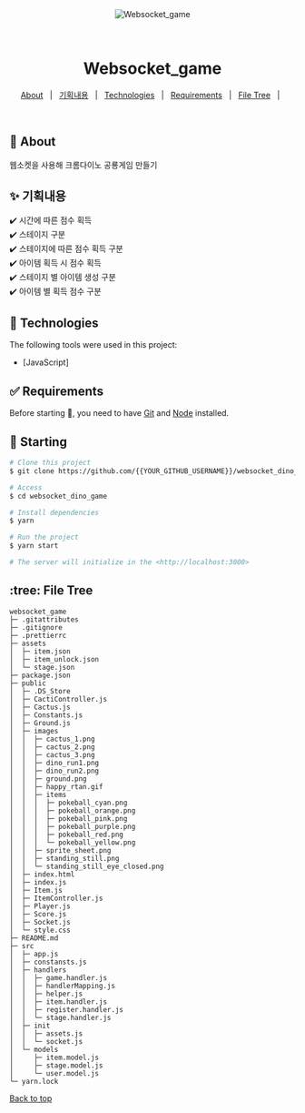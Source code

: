 <div align="center" id="top"> 
  <img src="./.github/app.gif" alt="Websocket_game" />

&#xa0;

</div>

<h1 align="center">Websocket_game</h1>

<p align="center">
  <a href="#dart-about">About</a> &#xa0; | &#xa0; 
  <a href="#sparkles-기획내용">기획내용</a> &#xa0; | &#xa0;
  <a href="#rocket-technologies">Technologies</a> &#xa0; | &#xa0;
  <a href="#white_check_mark-requirements">Requirements</a> &#xa0; | &#xa0;
  <a href="#open_file_folder:-filetree">File Tree</a> &#xa0; | &#xa0;
</p>

<br>

## :dart: About

웹소켓을 사용해 크롬다이노 공룡게임 만들기

## :sparkles: 기획내용

:heavy_check_mark: 시간에 따른 점수 획득\
:heavy_check_mark: 스테이지 구분\
:heavy_check_mark: 스테이지에 따른 점수 획득 구분\
:heavy_check_mark: 아이템 획득 시 점수 획득\
:heavy_check_mark: 스테이지 별 아이템 생성 구분\
:heavy_check_mark: 아이템 별 획득 점수 구분

## :rocket: Technologies

The following tools were used in this project:

- [JavaScript]

## :white_check_mark: Requirements

Before starting :checkered_flag:, you need to have [Git](https://git-scm.com) and [Node](https://nodejs.org/en/) installed.

## :checkered_flag: Starting

```bash
# Clone this project
$ git clone https://github.com/{{YOUR_GITHUB_USERNAME}}/websocket_dino_game

# Access
$ cd websocket_dino_game

# Install dependencies
$ yarn

# Run the project
$ yarn start

# The server will initialize in the <http://localhost:3000>
```

## :tree: File Tree

```
websocket_game
├─ .gitattributes
├─ .gitignore
├─ .prettierrc
├─ assets
│  ├─ item.json
│  ├─ item_unlock.json
│  └─ stage.json
├─ package.json
├─ public
│  ├─ .DS_Store
│  ├─ CactiController.js
│  ├─ Cactus.js
│  ├─ Constants.js
│  ├─ Ground.js
│  ├─ images
│  │  ├─ cactus_1.png
│  │  ├─ cactus_2.png
│  │  ├─ cactus_3.png
│  │  ├─ dino_run1.png
│  │  ├─ dino_run2.png
│  │  ├─ ground.png
│  │  ├─ happy_rtan.gif
│  │  ├─ items
│  │  │  ├─ pokeball_cyan.png
│  │  │  ├─ pokeball_orange.png
│  │  │  ├─ pokeball_pink.png
│  │  │  ├─ pokeball_purple.png
│  │  │  ├─ pokeball_red.png
│  │  │  └─ pokeball_yellow.png
│  │  ├─ sprite_sheet.png
│  │  ├─ standing_still.png
│  │  └─ standing_still_eye_closed.png
│  ├─ index.html
│  ├─ index.js
│  ├─ Item.js
│  ├─ ItemController.js
│  ├─ Player.js
│  ├─ Score.js
│  ├─ Socket.js
│  └─ style.css
├─ README.md
├─ src
│  ├─ app.js
│  ├─ constansts.js
│  ├─ handlers
│  │  ├─ game.handler.js
│  │  ├─ handlerMapping.js
│  │  ├─ helper.js
│  │  ├─ item.handler.js
│  │  ├─ register.handler.js
│  │  └─ stage.handler.js
│  ├─ init
│  │  ├─ assets.js
│  │  └─ socket.js
│  └─ models
│     ├─ item.model.js
│     ├─ stage.model.js
│     └─ user.model.js
└─ yarn.lock

```

<a href="#top">Back to top</a>
